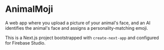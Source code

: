 # AnimalMoji

A web app where you upload a picture of your animal's face, and an AI identifies the animal's face and assigns a personality-matching emoji.

This is a Next.js project bootstrapped with `create-next-app` and configured for Firebase Studio.

